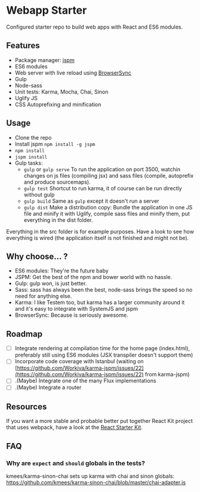 Webapp Starter
==============

Configured starter repo to build web apps with React and ES6 modules.

## Features

- Package manager: [jspm](http://jspm.io)
- ES6 modules
- Web server with live reload using [BrowserSync](http://browsersync.io)
- Gulp
- Node-sass
- Unit tests: Karma, Mocha, Chai, Sinon
- Uglify JS
- CSS Autoprefixing and minification

## Usage

- Clone the repo
- Install jspm `npm install -g jspm`
- `npm install`
- `jspm install`
- Gulp tasks:
    - `gulp` or `gulp serve` To run the application on port 3500, watchin changes on js files (compiling jsx) and sass files (compile, autoprefix and produce sourcemaps).
    - `gulp test` Shortcut to run karma, it of course can be run directly without gulp
    - `gulp build` Same as `gulp` except it doesn't run a server
    - `gulp dist` Make a distribution copy: Bundle the application in one JS file and minify it with Uglify, compile sass files and minify them, put everything in the dist folder.

Everything in the src folder is for example purposes. Have a look to see how everything is wired (the application itself is not finished and might not be).

## Why choose… ?

- ES6 modules: They're the future baby
- JSPM: Get the best of the npm and bower world with no hassle.
- Gulp: gulp won, is just better.
- Sass: sass has always been the best, node-sass brings the speed so no need for anything else.
- Karma: I like Testem too, but karma has a larger community around it and it's easy to integrate with SystemJS and jspm
- BrowserSync: Because is seriously awesome.

## Roadmap

- [ ] Integrate rendering at compilation time for the home page (index.html), preferably still using ES6 modules (JSX transpiler doesn't support them)
- [ ] Incorporate code coverage with Istanbul (waiting on [https://github.com/Workiva/karma-jspm/issues/22](https://github.com/Workiva/karma-jspm/issues/22) from karma-jspm)
- [ ] .(Maybe) Integrate one of the many Flux implementations
- [ ] .(Maybe) Integrate a router

## Resources

If you want a more stable and probable better put together React Kit project that uses webpack, have a look at the [React Starter Kit](https://github.com/kriasoft/react-starter-kit).

## FAQ
### Why are `expect` and `should` globals in the tests?
kmees/karma-sinon-chai sets up karma with chai and sinon globals:
https://github.com/kmees/karma-sinon-chai/blob/master/chai-adapter.js
